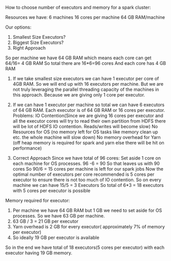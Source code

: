 How to choose number of executors and memory for a spark cluster:

Resources we have:
6 machines
16 cores  per machine
64 GB RAM/machine

Our options:
1. Smallest Size Executors?
2. Biggest Size Executors?
3. Right Approach

So per machine we have 64 GB RAM which means each core can get 64/16= 4 GB RAM
So total there are 16*6=96 cores
And each core has 4 GB RAM

1. If we take smallest size executors we can have 1 executor per core of 4GB RAM. So we will end up with 16 executors per machine.
But we are not truly leveraging the parallel threading capacity of the machines in this approach. Because we are giving only 1 core per executor.

2. If we can have 1 executor per machine so total we can have 6 executors of 64 GB RAM. Each executor is of 64 GB RAM or 16 cores per executor.
Problems:
  IO Contention(Since we are giving 16 cores per executor and all the executor cores will try to read their own partition from HDFS
    there will be lot of HDFS IO contention. Reads/writes will become slow)
  No Resources for OS (no memory left for OS tasks like memory clean up etc. the whole machine will slow down)
  No memory overhead for Yarn (off heap memory is required for spark and yarn else there will be hit on performance)

3. Correct Approach
Since we have total of 96 cores:
Set aside 1 core on each machine for OS processes. 96 -6 = 90
So that leaves us with 90 cores
So 90/6 = 15 cores per machine is left for our spark jobs
Now the optimal number of executors per core recommended is 5 cores per executor to ensure there is not too much of IO contention.
So on every machine we can have 15/5 = 3 Executors
So total of 6*3 = 18 executors with 5 cores per executor is possible

Memory required for executor:
1. Per machine we have 64 GB RAM but 1 GB we need to set aside for OS processes. So we have 63 GB per machine.
2. 63 GB / 3 = 21 GB per executor
3. Yarn overhead is 2 GB for every executor( approximately 7% of memory per executor)
4. So ideally 19 GB per executor is available

So in the end we have total of 18 executors(5 cores per executor) with each executor having 19 GB memory.
